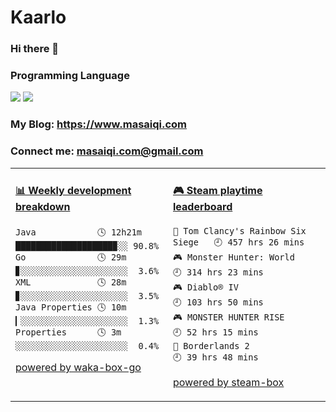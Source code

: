 # Kaarlo
### Hi there 👋
### Programming Language
[![](https://img.shields.io/badge/-Golang-00ADD8?style=flat-square&logo=go&logoColor=ffffff)](https://golang.org/)
[![](https://img.shields.io/badge/Java-ED8B00?style=flat-square&logo=openjdk&logoColor=ffffff)](https://openjdk.org/)
### My Blog: https://www.masaiqi.com
### Connect me: masaiqi.com@gmail.com

<table>
<tr>
<td valign="top" width="50%">

<!-- waka-box start -->
#### <a href="https://gist.github.com/01c8d4e646ad9bbb0b6c857a1c04e310" target="_blank">📊 Weekly development breakdown</a>
```text
Java            🕓 12h21m ███████████████████▉░░ 90.8%
Go              🕓 29m    ▊░░░░░░░░░░░░░░░░░░░░░  3.6%
XML             🕓 28m    ▊░░░░░░░░░░░░░░░░░░░░░  3.5%
Java Properties 🕓 10m    ▎░░░░░░░░░░░░░░░░░░░░░  1.3%
Properties      🕓 3m     ░░░░░░░░░░░░░░░░░░░░░░  0.4%
```
<!-- Powered by https://github.com/YouEclipse/waka-box-go . -->
<!-- waka-box end -->

[powered by waka-box-go](https://github.com/YouEclipse/waka-box-go)

</td>
<td valign="top" width="50%">

<!-- steam-box start -->
#### <a href="https://gist.github.com/c39ee669a9963ccf22cc6a72e7d184a6" target="_blank">🎮 Steam playtime leaderboard</a>
```text
🔫 Tom Clancy's Rainbow Six Siege   🕘 457 hrs 26 mins
🎮 Monster Hunter: World            🕘 314 hrs 23 mins
🎮 Diablo® IV                       🕘 103 hrs 50 mins
🎮 MONSTER HUNTER RISE              🕘 52 hrs 15 mins
🤖 Borderlands 2                    🕘 39 hrs 48 mins
```
<!-- Powered by https://github.com/YouEclipse/steam-box . -->
<!-- steam-box end -->

[powered by steam-box](https://github.com/YouEclipse/steam-box)

</td>
</tr>
</table>
